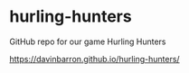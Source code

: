 # hurling-hunters
GitHub repo for our game Hurling Hunters

https://davinbarron.github.io/hurling-hunters/
